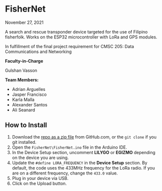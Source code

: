 # FisherNet
November 27, 2021

A search and rescue transponder device targeted for the use of Filipino fisherfolk. Works on the ESP32 microcontroller with LoRa and GPS modules.

In fulfillment of the final project requirement for CMSC 205: Data Communications and Networking
 
**Faculty-in-Charge**

Gulshan Vasson
 
**Team Members:**
* Adrian Arguelles
* Jasper Francisco
* Karla Malla
* Alexander Santos
* Ali Seanard

## How to Install
1. Download the [repo as a zip file](https://github.com/jfcisco/FisherNet/archive/refs/heads/develop.zip) from GitHub.com, or the `git clone` if you git installed.
2. Open the `FisherNet\FisherNet.ino` file in the Arduino IDE.
3. In the Device Setup section, uncomment **LILYGO** or **EGIZMO** depending on the device you are using.
4. Update the `#define LORA_FREQUENCY` in the **Device Setup** section. By default, the code uses the 433MHz frequency for the LoRa radio. If you are on a different frequency, change the `433.0` value.
5. Plug in your device via USB.
6. Click on the Upload button.